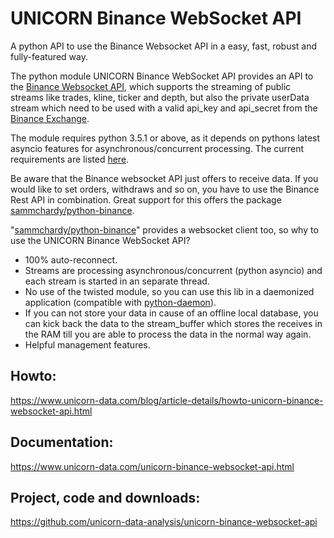 # UNICORN Binance WebSocket API
A python API to use the Binance Websocket API in a easy, fast, robust and fully-featured way.

The python module UNICORN Binance WebSocket API provides an API to the [Binance Websocket API](https://github.com/binance-exchange/binance-official-api-docs), which supports the 
streaming of public streams like trades, kline, ticker and depth, but also the private userData stream which need to be 
used with a valid api_key and api_secret from the [Binance Exchange](https://www.binance.com/).

The module requires python 3.5.1 or above, as it depends on pythons latest asyncio features for asynchronous/concurrent 
processing. The current requirements are listed [here](https://github.com/unicorn-data-analysis/unicorn-binance-websocket-api/blob/master/requirements.txt).

Be aware that the Binance websocket API just offers to receive data. If you would like to set orders, withdraws and so 
on, you have to use the Binance Rest API in combination. Great support for this offers the package 
[sammchardy/python-binance](https://github.com/sammchardy/python-binance).

"[sammchardy/python-binance](https://github.com/sammchardy/python-binance)" provides a websocket client too, so why to use the UNICORN Binance WebSocket API?

- 100% auto-reconnect.
- Streams are processing asynchronous/concurrent (python asyncio) and each stream is started in an separate thread.
- No use of the twisted module, so you can use this lib in a daemonized application (compatible with [python-daemon](https://pypi.org/project/python-daemon/)).
- If you can not store your data in cause of an offline local database, you can kick back the data to the stream_buffer 
which stores the receives in the RAM till you are able to process the data in the normal way again.
- Helpful management features.

## Howto: 
https://www.unicorn-data.com/blog/article-details/howto-unicorn-binance-websocket-api.html

## Documentation: 
https://www.unicorn-data.com/unicorn-binance-websocket-api.html

## Project, code and downloads: 
https://github.com/unicorn-data-analysis/unicorn-binance-websocket-api
